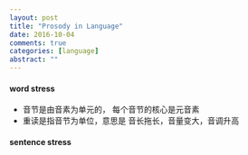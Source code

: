 ```yaml
---
layout: post
title: "Prosody in Language"
date: 2016-10-04
comments: true
categories: [language]
abstract: ""
---
```


#### word stress
*  音节是由音素为单元的， 每个音节的核心是元音素  
*  重读是指音节为单位，意思是 音长拖长，音量变大，音调升高  

#### sentence stress 
